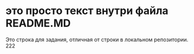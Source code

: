 # это просто текст внутри файла README.MD

Это строка для задания, отличная от строки в локальном репозитории. 222



